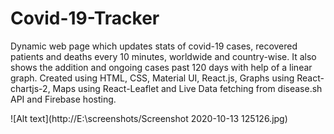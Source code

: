 # Covid-19-Tracker

Dynamic web page which updates stats of covid-19 cases, recovered patients and deaths every 10 minutes, worldwide and country-wise. It also shows the addition and ongoing cases past 120 days with help of a linear graph. Created using HTML, CSS, Material UI, React.js, Graphs using React-chartjs-2, Maps using React-Leaflet and Live Data fetching from disease.sh API and Firebase hosting.

![Alt text](http://E:\screenshots/Screenshot 2020-10-13 125126.jpg)
